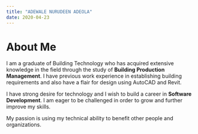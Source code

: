 ```yaml
---
title: "ADEWALE NURUDEEN ADEOLA"
date: 2020-04-23
---
```


# About Me

I am a graduate of Building Technology who has acquired extensive knowledge in the field through the study of **Building Production Management**. I have previous work experience in establishing building requirements and also have a flair for design using AutoCAD and Revit.

I have strong desire for technology and I wish to build a career in **Software Development**. I am eager to be challenged in order to grow and further improve my skills.

My passion is using my technical ability to benefit other people and organizations.
